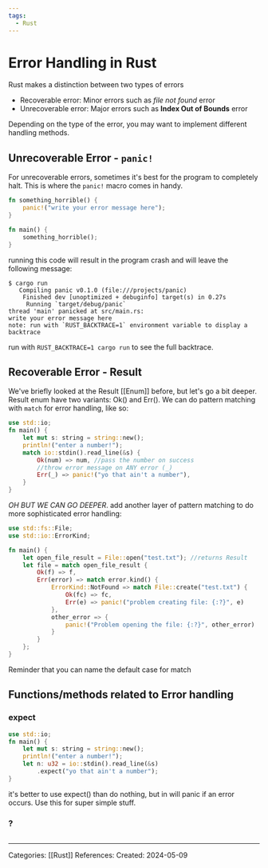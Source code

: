 ```yaml
---
tags:
  - Rust
---
```

# Error Handling in Rust
Rust makes a distinction between two types of errors
- Recoverable error: Minor errors such as _file not found_ error
- Unrecoverable error: Major errors such as **Index Out of Bounds** error

Depending on the type of the error, you may want to implement different handling methods.

## Unrecoverable Error - ```panic!```
For unrecoverable errors, sometimes it's best for the program to completely halt. This is where the ```panic!``` macro comes in handy.
```rust
fn something_horrible() {
	panic!("write your error message here");
}

fn main() {
	something_horrible();
}
```

running this code will result in the program crash and will leave the following message:

```
$ cargo run
   Compiling panic v0.1.0 (file:///projects/panic)
    Finished dev [unoptimized + debuginfo] target(s) in 0.27s
     Running `target/debug/panic`
thread 'main' panicked at src/main.rs:
write your error message here
note: run with `RUST_BACKTRACE=1` environment variable to display a backtrace
```

run with ```RUST_BACKTRACE=1 cargo run``` to see the full backtrace.

## Recoverable Error - Result
We've briefly looked at the Result [[Enum]] before, but let's go a bit deeper. Result enum have two variants: Ok() and Err(). We can do pattern matching with ```match``` for error handling, like so:

```rust
use std::io;
fn main() {
	let mut s: string = string::new();
	println!("enter a number!");
	match io::stdin().read_line(&s) {
		Ok(num) => num, //pass the number on success
		//throw error message on ANY error (_)
		Err(_) => panic!("yo that ain't a number"),
	}
}
```

_OH BUT WE CAN GO DEEPER_. add another layer of pattern matching to do more sophisticated error handling:
```rust
use std::fs::File;
use std::io::ErrorKind;

fn main() {
	let open_file_result = File::open("test.txt"); //returns Result
	let file = match open_file_result {
		Ok(f) => f,
		Err(error) => match error.kind() {
			ErrorKind::NotFound => match File::create("test.txt") {
				Ok(fc) => fc,
				Err(e) => panic!("problem creating file: {:?}", e)
			},
			other_error => {
				panic!("Problem opening the file: {:?}", other_error)
			}
		}
	};
}
```
Reminder that you can name the default case for match

## Functions/methods related to Error handling
### expect
```rust
use std::io;
fn main() {
	let mut s: string = string::new();
	println!("enter a number!");
	let n: u32 = io::stdin().read_line(&s)
		.expect("yo that ain't a number");
}
```
it's better to use expect() than do nothing, but in will panic if an error occurs. Use this for super simple stuff.
### ?
```rust
```

---
Categories: [[Rust]]
References: 
Created: 2024-05-09